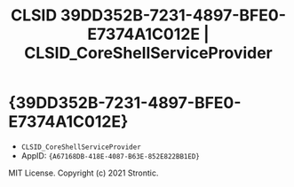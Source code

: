 ﻿---
title: "CLSID 39DD352B-7231-4897-BFE0-E7374A1C012E | CLSID_CoreShellServiceProvider"
excerpt: What is COM-Object CLSID 39DD352B-7231-4897-BFE0-E7374A1C012E?
---

# {39DD352B-7231-4897-BFE0-E7374A1C012E}

* `CLSID_CoreShellServiceProvider`
* AppID: `{A67168DB-418E-4087-B63E-852E822BB1ED}`

MIT License. Copyright (c) 2021 Strontic.


